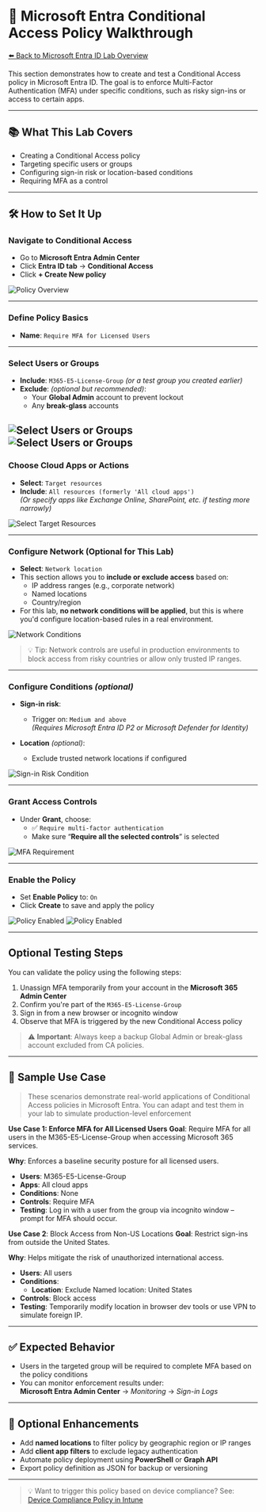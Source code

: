 # 🔐 Microsoft Entra Conditional Access Policy Walkthrough

[⬅️ Back to Microsoft Entra ID Lab Overview](./README.md)

This section demonstrates how to create and test a Conditional Access policy in Microsoft Entra ID. The goal is to enforce Multi-Factor Authentication (MFA) under specific conditions, such as risky sign-ins or access to certain apps.

---

## 📚 What This Lab Covers

- Creating a Conditional Access policy  
- Targeting specific users or groups  
- Configuring sign-in risk or location-based conditions  
- Requiring MFA as a control  

---

## 🛠️ How to Set It Up

### Navigate to Conditional Access

- Go to **Microsoft Entra Admin Center**  
- Click **Entra ID tab** → **Conditional Access**  
- Click **+ Create New policy**

![Policy Overview](screenshots/01blank-conditional-access-policy-overview.png)

---

### Define Policy Basics

- **Name**: `Require MFA for Licensed Users`

---

### Select Users or Groups

- **Include**: `M365-E5-License-Group` *(or a test group you created earlier)*  
- **Exclude**: *(optional but recommended)*:
  - Your **Global Admin** account to prevent lockout  
  - Any **break-glass** accounts

![Select Users or Groups](screenshots/02conditional-access-select-users-or-groups.png)
![Select Users or Groups](screenshots/03conditional-access-exclude-global-admin.png)
---

### Choose Cloud Apps or Actions

- **Select**: `Target resources`
- **Include**: `All resources (formerly 'All cloud apps')`  
  *(Or specify apps like Exchange Online, SharePoint, etc. if testing more narrowly)*

![Select Target Resources](screenshots/09conditional-access-target-resources.png)

---

### Configure Network (Optional for This Lab)

- **Select**: `Network location`
- This section allows you to **include or exclude access** based on:
  - IP address ranges (e.g., corporate network)
  - Named locations
  - Country/region  
- For this lab, **no network conditions will be applied**, but this is where you'd configure location-based rules in a real environment.
 
![Network Conditions](screenshots/04conditional-access-network-config.png
)

> 💡 Tip: Network controls are useful in production environments to block access from risky countries or allow only trusted IP ranges.

---

### Configure Conditions *(optional)*

- **Sign-in risk**:
  - Trigger on: `Medium and above`  
  *(Requires Microsoft Entra ID P2 or Microsoft Defender for Identity)*

- **Location** *(optional)*:
  - Exclude trusted network locations if configured

![Sign-in Risk Condition](screenshots/05conditional-access-trigger.png)

---

### Grant Access Controls

- Under **Grant**, choose:
  - ✅ `Require multi-factor authentication`  
  - Make sure “**Require all the selected controls**” is selected

![MFA Requirement](screenshots/06conditional-access-grant-access.png)

---

### Enable the Policy

- Set **Enable Policy** to: `On`  
- Click **Create** to save and apply the policy

![Policy Enabled](screenshots/07conditional-access-enable-policy.png)
![Policy Enabled](screenshots/08conditional-access-policy-created.png)

---

## Optional Testing Steps

You can validate the policy using the following steps:

1. Unassign MFA temporarily from your account in the **Microsoft 365 Admin Center**  
2. Confirm you're part of the `M365-E5-License-Group`  
3. Sign in from a new browser or incognito window  
4. Observe that MFA is triggered by the new Conditional Access policy

> ⚠️ **Important**: Always keep a backup Global Admin or break-glass account excluded from CA policies.

---

## 🧪 **Sample Use Case**

> These scenarios demonstrate real-world applications of Conditional Access policies in Microsoft Entra. You can adapt and test them in your lab to simulate production-level enforcement

**Use Case 1: Enforce MFA for All Licensed Users**
**Goal**: Require MFA for all users in the M365-E5-License-Group when accessing Microsoft 365 services.

**Why**: Enforces a baseline security posture for all licensed users.

- **Users**: M365-E5-License-Group
- **Apps**: All cloud apps
- **Conditions**: None
- **Controls**: Require MFA
- **Testing**: Log in with a user from the group via incognito window – prompt for MFA should occur.

**Use Case 2**: Block Access from Non-US Locations
**Goal**: Restrict sign-ins from outside the United States.

**Why**: Helps mitigate the risk of unauthorized international access.

- **Users**: All users
- **Conditions**:
   - **Location**: Exclude Named location: United States
- **Controls**: Block access
- **Testing**: Temporarily modify location in browser dev tools or use VPN to simulate foreign IP.

---

## ✅ Expected Behavior

- Users in the targeted group will be required to complete MFA based on the policy conditions  
- You can monitor enforcement results under:  
  **Microsoft Entra Admin Center** → *Monitoring* → *Sign-in Logs*

---

## 🔄 Optional Enhancements

- Add **named locations** to filter policy by geographic region or IP ranges  
- Add **client app filters** to exclude legacy authentication  
- Automate policy deployment using **PowerShell** or **Graph API**  
- Export policy definition as JSON for backup or versioning

---

> 💡 Want to trigger this policy based on device compliance?
> See: [Device Compliance Policy in Intune](https://github.com/ColiverSEC/Microsoft-365-Security-Lab/blob/main/Intune/device-compliance.md)

